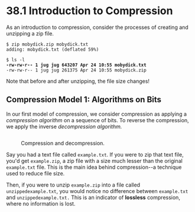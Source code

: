 # 38.1 Introduction to Compression



As an introduction to compression, consider the processes of creating and unzipping a zip file.

<pre class="language-bash"><code class="lang-bash">$ zip mobydick.zip mobydick.txt 
adding: mobydick.txt (deflated 59%)

$ ls -l
<strong>-rw-rw-r-- 1 jug jug 643207 Apr 24 10:55 mobydick.txt
</strong>-rw-rw-r-- 1 jug jug 261375 Apr 24 10:55 mobydick.zip
</code></pre>

Note that before and after unzipping, the file size changes!

## Compression Model 1: Algorithms on Bits

In our first model of compression, we consider compression as applying a _compression algorithm_ on a sequence of bits. To reverse the compression, we apply the inverse _decompression algorithm._

<figure><img src="../.gitbook/assets/image (25).png" alt=""><figcaption><p>Compression and decompression.</p></figcaption></figure>

Say you had a text file called `example.txt`. If you were to zip that text file, you'd get `example.zip`, a zip file with a size much lesser than the original `example.txt` file. This is the main idea behind compression--a technique used to reduce file size.

Then, if you were to unzip `example.zip` into a file called `unzippedexample.txt`, you would notice no difference between `example.txt` and `unzippedexample.txt.` This is an indicator of **lossless** compression, where no information is lost.
